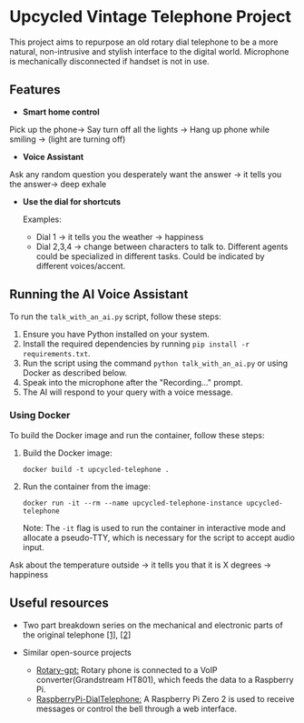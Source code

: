 # Upcycled Vintage Telephone Project

This project aims to repurpose an old rotary dial telephone to be a more natural, non-intrusive and stylish interface to the digital world. Microphone is mechanically disconnected if handset is not in use.



## Features

- **Smart home control**

Pick up the phone-> Say turn off all the lights -> Hang up phone while smiling -> (light are turning off)

- **Voice Assistant**

Ask any random question you desperately want the answer -> it tells you the answer-> deep exhale

- **Use the dial for shortcuts**

  Examples:
  - Dial 1 -> it tells you the weather -> happiness
  - Dial 2,3,4 -> change between characters to talk to. Different agents could be specialized in different tasks. Could be indicated by different voices/accent.

## Running the AI Voice Assistant

To run the `talk_with_an_ai.py` script, follow these steps:

1. Ensure you have Python installed on your system.
2. Install the required dependencies by running `pip install -r requirements.txt`.
3. Run the script using the command `python talk_with_an_ai.py` or using Docker as described below.
4. Speak into the microphone after the "Recording..." prompt.
5. The AI will respond to your query with a voice message.

### Using Docker

To build the Docker image and run the container, follow these steps:

1. Build the Docker image:
   ```
   docker build -t upcycled-telephone .
   ```
2. Run the container from the image:
   ```
   docker run -it --rm --name upcycled-telephone-instance upcycled-telephone
   ```
   Note: The `-it` flag is used to run the container in interactive mode and allocate a pseudo-TTY, which is necessary for the script to accept audio input.

Ask about the temperature outside -> it tells you that it is X degrees -> happiness

## Useful resources

* Two part breakdown series on the mechanical and electronic parts of the original telephone [[1]](https://dodlithr.blogspot.com/2015/04/how-dial-phone-works.html#more), [[2]](https://dodlithr.blogspot.com/2015/05/how-dial-phone-works-22.html)

* Similar open-source projects

    * [Rotary-gpt:](https://github.com/tcz/rotary-gpt) Rotary phone is connected to a VoIP converter(Grandstream HT801), which feeds the data to a Raspberry Pi.
    * [RaspberryPi-DialTelephone:](https://github.com/CrazyRobMiles/RaspberryPi-DialTelephone) A Raspberry Pi Zero 2 is used to receive messages or control the bell through a web interface.
